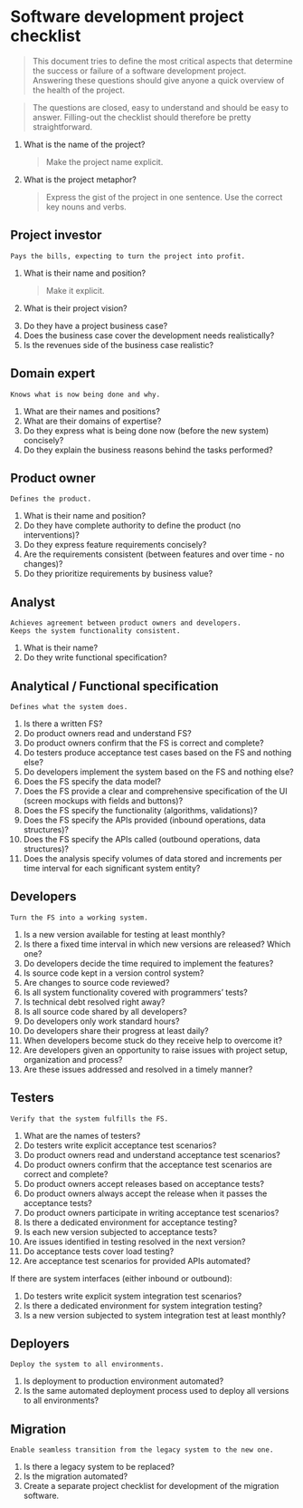 # Software development project checklist

> This document tries to define the most critical aspects
  that determine the success or failure of a software development project. \
  Answering these questions should give anyone a quick overview of the health of the project.

> The questions are closed, easy to understand and should be easy to answer.
  Filling-out the checklist should therefore be pretty straightforward.

1. What is the name of the project?
    > Make the project name explicit.
1. What is the project metaphor?
    > Express the gist of the project in one sentence.
      Use the correct key nouns and verbs.


## Project investor
`Pays the bills, expecting to turn the project into profit.`

1. What is their name and position?
    > Make it explicit.
1. What is their project vision?
    > 
1. Do they have a project business case?
1. Does the business case cover the development needs realistically?
1. Is the revenues side of the business case realistic?


## Domain expert
`Knows what is now being done and why.`

1. What are their names and positions?
1. What are their domains of expertise?
1. Do they express what is being done now (before the new system) concisely?
1. Do they explain the business reasons behind the tasks performed?


## Product owner
`Defines the product.`

1. What is their name and position?
1. Do they have complete authority to define the product (no interventions)?
1. Do they express feature requirements concisely?
1. Are the requirements consistent (between features and over time - no changes)?
1. Do they prioritize requirements by business value?


## Analyst
`Achieves agreement between product owners and developers.` \
`Keeps the system functionality consistent.`

1. What is their name?
1. Do they write functional specification?


## Analytical / Functional specification
`Defines what the system does.`

1. Is there a written FS?
1. Do product owners read and understand FS?
1. Do product owners confirm that the FS is correct and complete?
1. Do testers produce acceptance test cases based on the FS and nothing else?
1. Do developers implement the system based on the FS and nothing else?
1. Does the FS specify the data model?
1. Does the FS provide a clear and comprehensive specification of the UI (screen mockups with fields and buttons)?
1. Does the FS specify the functionality (algorithms, validations)?
1. Does the FS specify the APIs provided (inbound operations, data structures)?
1. Does the FS specify the APIs called (outbound operations, data structures)?
1. Does the analysis specify volumes of data stored and increments per time interval for each significant system entity?


## Developers
`Turn the FS into a working system.`

1. Is a new version available for testing at least monthly?
1. Is there a fixed time interval in which new versions are released? Which one?
1. Do developers decide the time required to implement the features?
1. Is source code kept in a version control system?
1. Are changes to source code reviewed?
1. Is all system functionality covered with programmers’ tests?
1. Is technical debt resolved right away?
1. Is all source code shared by all developers?
1. Do developers only work standard hours?
1. Do developers share their progress at least daily?
1. When developers become stuck do they receive help to overcome it?
1. Are developers given an opportunity to raise issues with project setup, organization and process?
1. Are these issues addressed and resolved in a timely manner?


## Testers
`Verify that the system fulfills the FS.`

1. What are the names of testers?
1. Do testers write explicit acceptance test scenarios?
1. Do product owners read and understand acceptance test scenarios?
1. Do product owners confirm that the acceptance test scenarios are correct and complete?
1. Do product owners accept releases based on acceptance tests?
1. Do product owners always accept the release when it passes the acceptance tests?
1. Do product owners participate in writing acceptance test scenarios?
1. Is there a dedicated environment for acceptance testing?
1. Is each new version subjected to acceptance tests?
1. Are issues identified in testing resolved in the next version?
1. Do acceptance tests cover load testing?
1. Are acceptance test scenarios for provided APIs automated?

If there are system interfaces (either inbound or outbound):
1. Do testers write explicit system integration test scenarios?
1. Is there a dedicated environment for system integration testing?
1. Is a new version subjected to system integration test at least monthly?


## Deployers
`Deploy the system to all environments.`

1. Is deployment to production environment automated?
1. Is the same automated deployment process used to deploy all versions to all environments?


## Migration
`Enable seamless transition from the legacy system to the new one.`

1. Is there a legacy system to be replaced?
1. Is the migration automated?
1. Create a separate project checklist for development of the migration software.
